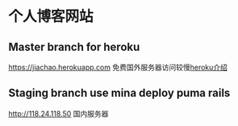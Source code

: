 个人博客网站
=======

## Master branch for heroku
  https://jiachao.herokuapp.com 免费国外服务器访问较慢[heroku介绍](https://devcenter.heroku.com/)
  
## Staging branch use mina deploy puma rails
  http://118.24.118.50 国内服务器

